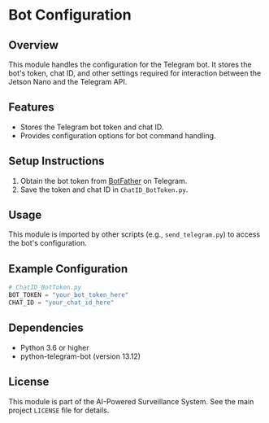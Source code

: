 # Bot Configuration

## Overview
This module handles the configuration for the Telegram bot. It stores the bot's token, chat ID, and other settings required for interaction between the Jetson Nano and the Telegram API.

## Features
- Stores the Telegram bot token and chat ID.
- Provides configuration options for bot command handling.

## Setup Instructions
1. Obtain the bot token from [BotFather](https://core.telegram.org/bots#botfather) on Telegram.
2. Save the token and chat ID in `ChatID_BotToken.py`.

## Usage
This module is imported by other scripts (e.g., `send_telegram.py`) to access the bot's configuration.

## Example Configuration
```python
# ChatID_BotToken.py
BOT_TOKEN = "your_bot_token_here"
CHAT_ID = "your_chat_id_here"
```

## Dependencies
- Python 3.6 or higher
- python-telegram-bot (version 13.12)

## License
This module is part of the AI-Powered Surveillance System. See the main project `LICENSE` file for details.

